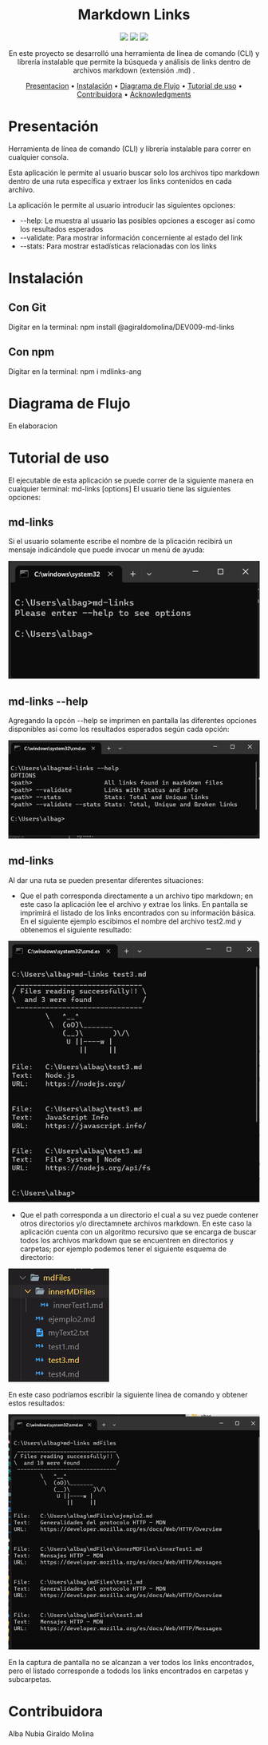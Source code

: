 <div align="center">

# Markdown Links

<a title="JavaScript" href="https://developer.mozilla.org/es/docs/Web/JavaScript"><img src="https://img.shields.io/badge/JavaScript-323330?style=for-the-badge&logo=javascript&logoColor=F7DF1E"></a>
<a title="Node" href="https://nodejs.org/es/"><img src="https://img.shields.io/badge/Node.js-339933?style=for-the-badge&logo=nodedotjs&logoColor=white"></a>
<a title="Jest" href="https://jestjs.io/"><img src="https://img.shields.io/badge/Jest-C21325?style=for-the-badge&logo=jest&logoColor=white"></a>

En este proyecto se desarrolló una herramienta de línea de comando (CLI) y librería instalable que permite la búsqueda y análisis de links dentro de archivos markdown  (extensión .md) .

[Presentacion](#presentacion) •
[Instalación](#instalacion) •
[Diagrama de Flujo](#diagrama-de-flujo) •
[Tutorial de uso](#tutorial) •
[Contribuidora](#contribuidora) •
[Acknowledgments](#acknowledgments)

</div>

<a name='presentacion'></a>
# Presentación

Herramienta de línea de comando (CLI) y librería instalable para correr en cualquier consola.

Esta aplicación le permite al usuario buscar solo los archivos tipo markdown dentro de una ruta específica y extraer los links contenidos en cada archivo.

La aplicación le permite al usuario  introducir las siguientes opciones:
 - --help: Le muestra al usuario las posibles opciones a escoger así como los resultados esperados
  - --validate: Para mostrar información concerniente al estado del link
  - --stats: Para mostrar estadísticas relacionadas con los links

<a name='instalacion'></a>
# Instalación

## Con Git
Digitar en la terminal:
npm install @agiraldomolina/DEV009-md-links

## Con npm
Digitar en la terminal:
npm i mdlinks-ang

# Diagrama de Flujo

En elaboracion

<a name='tutorial'></a>
# Tutorial de uso

El ejecutable de esta aplicación se puede correr de la siguiente manera en cualquier terminal:
md-links <path-to-file> [options]
El usuario tiene las siguientes opciones:

## md-links
Si el usuario solamente escribe el nombre de la plicación recibirá un mensaje indicándole que puede invocar un menú de ayuda:

![Alt text](images/justName.png)

## md-links --help
Agregando la opcón --help se imprimen en pantalla las diferentes opciones disponibles así como los resultados esperados según cada opción:

![Alt text](images/withhelp.png)

## md-links <path>
Al dar una ruta se pueden presentar diferentes situaciones:
 - Que el path corresponda directamente a un archivo tipo markdown; en este caso la aplicación lee el archivo y extrae  los links. En pantalla se imprimirá el listado de los links encontrados con su información básica. En el siguiente ejemplo escibimos el nombre del archivo test2.md y obtenemos el siguiente resultado:

![Alt text](images/justpath.png)

  - Que el path corresponda a un directorio el cual a su vez puede contener otros directorios y/o directamnete archivos markdown. En este caso la aplicación cuenta con un algoritmo recursivo que se encarga de buscar todos los archivos markdown que se encuentren en directorios  y carpetas; por ejemplo podemos tener el siguiente esquema de directorio:

![Alt text](images/seeFolder.png)

  En este caso podríamos escribir la siguiente linea de comando y obtener estos resultados:

![Alt text](images/inDirectory.png)

En la captura de pantalla no se alcanzan a ver todos los links encontrados, pero el listado corresponde a todods los links encontrados en carpetas y subcarpetas.





 


# Contribuidora

Alba Nubia Giraldo Molina

